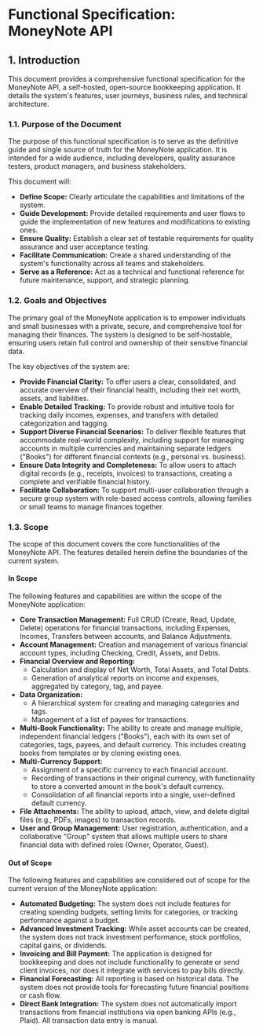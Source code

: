 # Functional Specification: MoneyNote API

## 1. Introduction

This document provides a comprehensive functional specification for the MoneyNote API, a self-hosted, open-source bookkeeping application. It details the system's features, user journeys, business rules, and technical architecture.

### 1.1. Purpose of the Document

The purpose of this functional specification is to serve as the definitive guide and single source of truth for the MoneyNote application. It is intended for a wide audience, including developers, quality assurance testers, product managers, and business stakeholders.

This document will:
- **Define Scope:** Clearly articulate the capabilities and limitations of the system.
- **Guide Development:** Provide detailed requirements and user flows to guide the implementation of new features and modifications to existing ones.
- **Ensure Quality:** Establish a clear set of testable requirements for quality assurance and user acceptance testing.
- **Facilitate Communication:** Create a shared understanding of the system's functionality across all teams and stakeholders.
- **Serve as a Reference:** Act as a technical and functional reference for future maintenance, support, and strategic planning.

### 1.2. Goals and Objectives

The primary goal of the MoneyNote application is to empower individuals and small businesses with a private, secure, and comprehensive tool for managing their finances. The system is designed to be self-hostable, ensuring users retain full control and ownership of their sensitive financial data.

The key objectives of the system are:

- **Provide Financial Clarity:** To offer users a clear, consolidated, and accurate overview of their financial health, including their net worth, assets, and liabilities.
- **Enable Detailed Tracking:** To provide robust and intuitive tools for tracking daily incomes, expenses, and transfers with detailed categorization and tagging.
- **Support Diverse Financial Scenarios:** To deliver flexible features that accommodate real-world complexity, including support for managing accounts in multiple currencies and maintaining separate ledgers ("Books") for different financial contexts (e.g., personal vs. business).
- **Ensure Data Integrity and Completeness:** To allow users to attach digital records (e.g., receipts, invoices) to transactions, creating a complete and verifiable financial history.
- **Facilitate Collaboration:** To support multi-user collaboration through a secure group system with role-based access controls, allowing families or small teams to manage finances together.

### 1.3. Scope

The scope of this document covers the core functionalities of the MoneyNote API. The features detailed herein define the boundaries of the current system.

#### In Scope

The following features and capabilities are within the scope of the MoneyNote application:

- **Core Transaction Management:** Full CRUD (Create, Read, Update, Delete) operations for financial transactions, including Expenses, Incomes, Transfers between accounts, and Balance Adjustments.
- **Account Management:** Creation and management of various financial account types, including Checking, Credit, Assets, and Debts.
- **Financial Overview and Reporting:**
    - Calculation and display of Net Worth, Total Assets, and Total Debts.
    - Generation of analytical reports on income and expenses, aggregated by category, tag, and payee.
- **Data Organization:**
    - A hierarchical system for creating and managing categories and tags.
    - Management of a list of payees for transactions.
- **Multi-Book Functionality:** The ability to create and manage multiple, independent financial ledgers ("Books"), each with its own set of categories, tags, payees, and default currency. This includes creating books from templates or by cloning existing ones.
- **Multi-Currency Support:**
    - Assignment of a specific currency to each financial account.
    - Recording of transactions in their original currency, with functionality to store a converted amount in the book's default currency.
    - Consolidation of all financial reports into a single, user-defined default currency.
- **File Attachments:** The ability to upload, attach, view, and delete digital files (e.g., PDFs, images) to transaction records.
- **User and Group Management:** User registration, authentication, and a collaborative "Group" system that allows multiple users to share financial data with defined roles (Owner, Operator, Guest).

#### Out of Scope

The following features and capabilities are considered out of scope for the current version of the MoneyNote application:

- **Automated Budgeting:** The system does not include features for creating spending budgets, setting limits for categories, or tracking performance against a budget.
- **Advanced Investment Tracking:** While asset accounts can be created, the system does not track investment performance, stock portfolios, capital gains, or dividends.
- **Invoicing and Bill Payment:** The application is designed for bookkeeping and does not include functionality to generate or send client invoices, nor does it integrate with services to pay bills directly.
- **Financial Forecasting:** All reporting is based on historical data. The system does not provide tools for forecasting future financial positions or cash flow.
- **Direct Bank Integration:** The system does not automatically import transactions from financial institutions via open banking APIs (e.g., Plaid). All transaction data entry is manual.